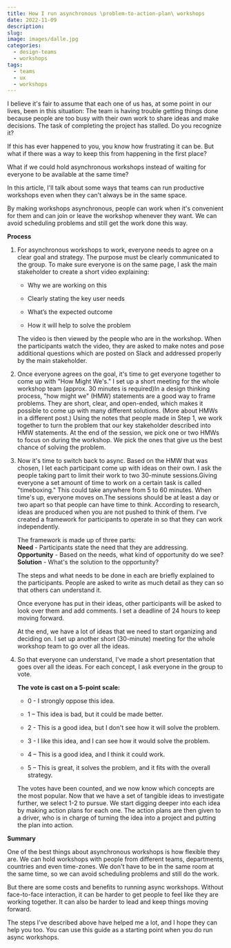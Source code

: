 ```yaml
---
title: How I run asynchronous \problem-to-action-plan\ workshops
date: 2022-11-09
description: 
slug: 
image: images/dalle.jpg
categories: 
  - design-teams
  - workshops
tags: 
  - teams
  - ux
  - workshops
---
```


I believe it's fair to assume that each one of us has, at some point in our lives, been in this situation: The team is having trouble getting things done because people are too busy with their own work to share ideas and make decisions. The task of completing the project has stalled. Do you recognize it?

If this has ever happened to you, you know how frustrating it can be. But what if there was a way to keep this from happening in the first place?

What if we could hold asynchronous workshops instead of waiting for everyone to be available at the same time?

In this article, I'll talk about some ways that teams can run productive workshops even when they can't always be in the same space.

By making workshops asynchronous, people can work when it's convenient for them and can join or leave the workshop whenever they want. We can avoid scheduling problems and still get the work done this way.

**Process**

1. For asynchronous workshops to work, everyone needs to agree on a clear goal and strategy. The purpose must be clearly communicated to the group. To make sure everyone is on the same page, I ask the main stakeholder to create a short video explaining:
    
    - Why we are working on this
    
      
    
    - Clearly stating the key user needs
    
      
    
    - What’s the expected outcome
    
      
    
    - How it will help to solve the problem
    
      
    The video is then viewed by the people who are in the workshop. When the participants watch the video, they are asked to make notes and pose additional questions which are posted on Slack and addressed properly by the main stakeholder.  
      
    

3. Once everyone agrees on the goal, it's time to get everyone together to come up with "How Might We's." I set up a short meeting for the whole workshop team (approx. 30 minutes is required)In a design thinking process, "how might we" (HMW) statements are a good way to frame problems. They are short, clear, and open-ended, which makes it possible to come up with many different solutions. (More about HMWs in a different post.) Using the notes that people made in Step 1, we work together to turn the problem that our key stakeholder described into HMW statements. At the end of the session, we pick one or two HMWs to focus on during the workshop. We pick the ones that give us the best chance of solving the problem.  
      
    

5. Now it's time to switch back to async. Based on the HMW that was chosen, I let each participant come up with ideas on their own. I ask the people taking part to limit their work to two 30-minute sessions.Giving everyone a set amount of time to work on a certain task is called "timeboxing." This could take anywhere from 5 to 60 minutes. When time's up, everyone moves on.The sessions should be at least a day or two apart so that people can have time to think. According to research, ideas are produced when you are not pushed to think of them. I've created a framework for participants to operate in so that they can work independently.  
      
    The framework is made up of three parts:  
    **Need** - Participants state the need that they are addressing.  
    **Opportunity** - Based on the needs, what kind of opportunity do we see?  
    **Solution** - What's the solution to the opportunity?  
      
    The steps and what needs to be done in each are briefly explained to the participants. People are asked to write as much detail as they can so that others can understand it.  
      
    Once everyone has put in their ideas, other participants will be asked to look over them and add comments. I set a deadline of 24 hours to keep moving forward.  
      
    At the end, we have a lot of ideas that we need to start organizing and deciding on. I set up another short (30-minute) meeting for the whole workshop team to go over all the ideas.  
      
    

7. So that everyone can understand, I've made a short presentation that goes over all the ideas. For each concept, I ask everyone in the group to vote.  
      
    **The vote is cast on a 5-point scale:**
    
    - 0 - I strongly oppose this idea.
    
    - 1 – This idea is bad, but it could be made better.
    
    - 2 - This is a good idea, but I don't see how it will solve the problem.
    
    - 3 - I like this idea, and I can see how it would solve the problem.
    
    - 4 – This is a good idea, and I think it could work.
    
    - 5 – This is great, it solves the problem, and it fits with the overall strategy.
    
      
    The votes have been counted, and we now know which concepts are the most popular. Now that we have a set of tangible ideas to investigate further, we select 1-2 to pursue. We start digging deeper into each idea by making action plans for each one. The action plans are then given to a driver, who is in charge of turning the idea into a project and putting the plan into action.

  
  
**Summary**

One of the best things about asynchronous workshops is how flexible they are. We can hold workshops with people from different teams, departments, countries and even time-zones. We don't have to be in the same room at the same time, so we can avoid scheduling problems and still do the work.

But there are some costs and benefits to running async workshops. Without face-to-face interaction, it can be harder to get people to feel like they are working together. It can also be harder to lead and keep things moving forward.

The steps I've described above have helped me a lot, and I hope they can help you too. You can use this guide as a starting point when you do run async workshops.

